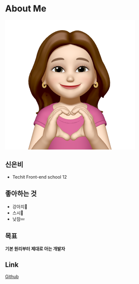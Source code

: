 # About Me

![emoji](./assets/md/IMG_9947%20copy.PNG)

## 신은비

- Techit Front-end school 12

## 좋아하는 것

- 강아지🐶
- 스시🍣
- 낮잠💤

## 목표

**기본 원리부터 제대로 아는 개발자**

## Link

[Github](https://github.com/Bzzzang)
